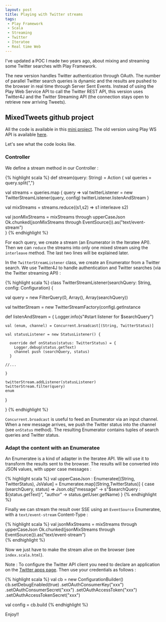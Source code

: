 ```yaml
---
layout: post
title: Playing with Twitter streams
tags:
 - Play Framework
 - Scala
 - Streaming
 - Twitter
 - Iteratee
 - Real time Web
---
```


I've updated a POC I made two years ago, about mixing and streaming some Twitter searches with Play Framework.

The new version handles Twitter authentication through OAuth. The number of parallel Twitter search queries is dynamic and the results are pushed to the browser in real time through Server Sent Events.
Instead of using the Play Web Service API to call the Twitter REST API, this version uses Twitter4J and the Twitter Streaming API (the connection stays open to retrieve new arriving Tweets).

## MixedTweets github project

All the code is available in this [mini project](https://github.com/loicdescotte/MixedTweets-2014).
The old version using Play WS API is available [here](https://github.com/loicdescotte/Play2-MixedTweets).

Let's see what the code looks like.

### Controller

We define a stream method in our Controller :

{% highlight scala %}
def stream(query: String) = Action {
  val queries = query.split(",")

  val streams = queries.map { query => 
    val twitterListener = new TwitterStreamListener(query, config)
    twitterListener.listenAndStream
  }

  val mixStreams = streams.reduce((s1,s2) => s1 interleave s2)

  val jsonMixStreams = mixStreams through upperCaseJson
  Ok.chunked(jsonMixStreams through EventSource()).as("text/event-stream")  
} 
{% endhighlight %}

For each query, we create a stream (an Enumerator in the Iteratee API). Then we can `reduce` the streams into only one mixed stream using the `interleave` method.
The last two lines will be explained later.

In the `TwitterStreamListener` class, we create an Enumerator from a Twitter search. We use Twitter4J to handle authentication and Twitter searches (via the Twitter streaming API) : 

{% highlight scala %}
class TwitterStreamListener(searchQuery: String, config: Configuration) {
 
  val query = new FilterQuery(0, Array(), Array(searchQuery))
 
  val twitterStream = new TwitterStreamFactory(config).getInstance
 
  def listenAndStream = {
    Logger.info(s"#start listener for $searchQuery")
 
    val (enum, channel) = Concurrent.broadcast[(String, TwitterStatus)]
 
    val statusListener = new StatusListener() {
 
      override def onStatus(status: TwitterStatus) = {      
        Logger.debug(status.getText)  
        channel push (searchQuery, status)
      }

    //...
 
    }
 
    twitterStream.addListener(statusListener)
    twitterStream.filter(query)
    enum
  }
 
}
{% endhighlight %}

`Concurrent.broadcast` is useful to feed an Enumerator via an input channel.
When a new message arrives, we push the Twitter status into the channel (see `onStatus` method).
The resulting Enumerator contains tuples of search queries and Twitter status.

### Adapt the content with an Enumeratee

An Enumeratee is a kind of adapter in the Iteratee API. We will use it to transform the results sent to the browser.
The results will be converted into JSON values, with upper case messages :

{% highlight scala %}
val upperCaseJson : Enumeratee[(String, TwitterStatus), JsValue] = Enumeratee.map[(String,TwitterStatus)] { case (searchQuery, status) =>
  Json.obj("message" -> s"$searchQuery : ${status.getText}", "author" -> status.getUser.getName)
}
{% endhighlight %}

Finally we can stream the result over SSE using an `EventSource` Enumeratee, with a `text/event-stream` Content-Type :

{% highlight scala %}
val jsonMixStreams = mixStreams through upperCaseJson
Ok.chunked(jsonMixStreams through EventSource()).as("text/event-stream")  
{% endhighlight %}

Now we just have to make the stream alive on the browser (see `index.scala.html`).

Note : To configure the Twitter API client you need to declare an application on the [Twitter apps page](https://apps.twitter.com/).
Then use your credentials as follows : 

{% highlight scala %}
val cb = new ConfigurationBuilder()
cb.setDebugEnabled(true)
  .setOAuthConsumerKey("xxx")
  .setOAuthConsumerSecret("xxx")
  .setOAuthAccessToken("xxx")
  .setOAuthAccessTokenSecret("xxx")

val config = cb.build 
{% endhighlight %}


Enjoy!!
